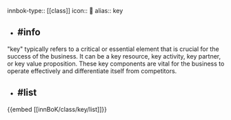 innbok-type:: [[class]]
icon:: 🔑
alias:: key

- ## #info 
"key" typically refers to a critical or essential element that is crucial for the success of the business. It can be a key resource, key activity, key partner, or key value proposition. These key components are vital for the business to operate effectively and differentiate itself from competitors.
- ## #list 
{{embed [[innBoK/class/key/list]]}}

